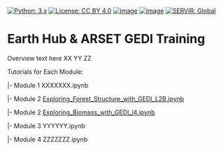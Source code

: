 [![Python: 3.x](https://img.shields.io/badge/python-3.x-blue.svg)](https://www.python.org/)
[![License: CC BY 4.0](https://img.shields.io/badge/License-CC_BY_4.0-lightgrey.svg)](https://creativecommons.org/licenses/by/4.0/)
[![image](https://img.shields.io/pypi/v/servir-aces.svg)](https://pypi.python.org/pypi/servir-aces)
[![image](https://img.shields.io/conda/vn/conda-forge/servir-aces.svg)](https://anaconda.org/conda-forge/servir-aces)
[![SERVIR: Global](https://img.shields.io/badge/SERVIR-Global-green)](https://servirglobal.net)

# Earth Hub & ARSET GEDI  Training

Overview text here
XX
YY
ZZ


Tutorials for Each Module:

|- Module 1 XXXXXXX.ipynb

|- Module 2 [Exploring_Forest_Structure_with_GEDI_L2B.ipynb](https://github.com/SERVIR/Explore_GEDI_EarthRISE_Training/blob/main/Exploring_Forest_Structure_with_GEDI_L2B.ipynb)

|- Module 2 [Exploring_Biomass_with_GEDI_l4.ipynb](https://github.com/SERVIR/Explore_GEDI_EarthRISE_Training/blob/main/Exploring_Biomass_with_GEDI_l4.ipynb)

|- Module 3 YYYYYY.ipynb

|- Module 4 ZZZZZZZ.ipynb
